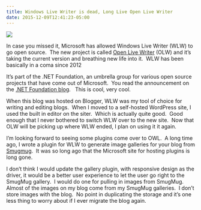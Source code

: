 ```yaml
---
title: Windows Live Writer is dead, Long Live Open Live Writer
date: 2015-12-09T12:41:23-05:00
---
```

<img src="https://i0.wp.com/www.rajapet.net/Other/2015-Blog/i-QnXkb6F/0/O/openlivewriter-purpleheader.png?w=680"  />

In case you missed it, Microsoft has allowed Windows Live Writer (WLW) to go open source.&nbsp; The new project is called <a href="http://www.openlivewriter.org/" target="_blank">Open Live Writer</a> (OLW) and it’s taking the current version and breathing new life into it.&nbsp; WLW has been basically in a coma since 2012

It’s part of the .NET Foundation, an umbrella group for various open source projects that have come out of Microsoft.&nbsp; You read the announcement on the <a href="http://www.dotnetfoundation.org/blog/open-live-writer" target="_blank">.NET Foundation blog</a>.&nbsp;&nbsp; This is cool, very cool.

When this blog was hosted on Blogger, WLW was my tool of choice for writing and editing blogs.&nbsp; When I moved to a self-hosted WordPress site, I used the built in editor on the siter.&nbsp; Which is actually quite good.&nbsp; Good enough that I never bothered to switch WLW over to the new site.&nbsp; Now that OLW will be picking up where WLW ended, I plan on using it it again.

I’m looking forward to seeing some plugins come over to OWL.&nbsp; A long time ago, I wrote a plugin for WLW to generate image galleries for your blog from <a href="http://www.smugmug.com" target="_blank">Smugmug</a>.&nbsp; It was so long ago that the Microsoft site for hosting plugins is long gone.&nbsp; 

I don’t think I would update the gallery plugin, with responsive design as the driver, it would be a better user experience to let the user go right to the SmugMug gallery.&nbsp; I would do one for pulling in images from SmugMug.&nbsp; Almost of the images on my blog come from my SmugMug galleries.&nbsp; I don’t store images with the blog.&nbsp; No point in duplicating the storage and it’s one less thing to worry about if I ever migrate the blog again.

